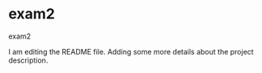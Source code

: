 # exam2
exam2

I am editing the README file. Adding some more details about the project description.

